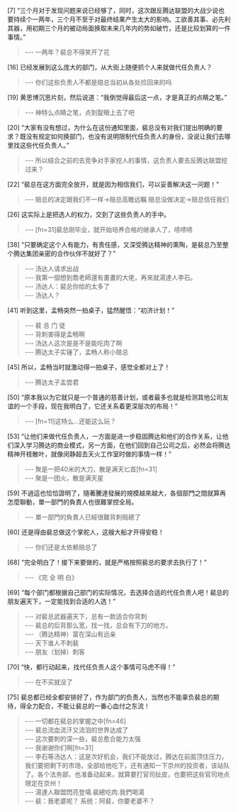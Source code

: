 
[7] “三个月对于发现问题来说已经够了，同时，这次跟反腾达联盟的大战少说也要持续个一两年，三个月不至于对最终结果产生太大的影响。工欲善其事、必先利其器，用初期三个月的被动局面换取未来几年内的势如破竹，还是比较划算的一件事情。”
>--- 一两年？裴总不得笑开了花<br>

[16] 已经发展到这么庞大的部门，从大街上随便抓个人来就做代任负责人？
>--- 你们这些负责人不都是赔总当初从各处捡回来的吗<br>

[19] 黄思博沉思片刻，然后说道：“我倒觉得最后这一点，才是真正的点睛之笔。”
>--- 神特么点睛之笔，点到腚眼上去了吧<br>

[20] “大家有没有想过，为什么在这份通知里面，裴总没有对我们提出明确的要求？既没有规定如何换部门，也没有说明限制代任负责人的身份，没说让我们去哪里找这些代任负责人。”
>--- 所以结合之前的去竞争对手家挖人的事情，这负责人要去反腾达联盟挖过来？<br>

[22] “裴总在这方面完全放开，就是因为相信我们，可以妥善解决这一问题！”
>--- 赔总的决定跟我们不一样→赔总高瞻远瞩
赔总没做决定→赔总信任我们<br>

[26] 这实际上是把选人的权力，交到了这些负责人的手中。
>--- [fn=31]裴总刚毕业，就开始培养合格的继承人了，啧啧啧<br>

[38] “只要确定这个人有能力，有责任感，又深受腾达精神的熏陶，是裴总乃至整个腾达集团亲密的合作伙伴不就好了？”
>--- 汤达人请求出战<br>
>--- 我第一個想到喬老師還有畫畫的大佬，再來就湯達人李石。<br>
>--- 汤达人：裴总你给的太多了<br>
>--- 汤达人？<br>

[41] 听到这里，孟畅突然一拍桌子，猛然醒悟：“初济计划！”
>--- 裴 总 门 徒<br>
>--- 背刺害得是孟畅啊<br>
>--- 汤达人这次是是不是能吃肉了啊<br>
>--- 腾达太子实锤了，孟畅人称小赔总<br>

[45] 所以，孟畅当时就激动得一拍桌子，感觉全都对上了！
>--- 腾达太子孟尝君<br>

[50] “原本我以为它就只是一个普通的慈善计划，或者最多也就是检测其他公司友谊的一个手段，现在我明白了，它还关系着更深层次的布局！”
>--- [fn=11]这特么…还能这么玩？<br>

[53] “让他们来做代任负责人，一方面是进一步稳固腾达和他们的合作关系，让他们深入学习腾达的商业模式，另一方面，在他们回到自己公司之后，必然会将腾达精神开枝散叶，就像闵静超去天火工作室时做的事情一样！”
>--- 聚是一把40米的大刀，散是满天匕首[fn=31]<br>
>--- 聚是一团火，散是满天星<br>

[59] 不過這也恰恰證明了，隨著騰達發展的規模越來越大，各個部門之間就算再怎麼聯動，單一部門的負責人也很難掌控全局。
>--- 單一部門的負責人已經很難背刺賠總了<br>

[60] 还是得由裴总做这个掌舵人，这艘大船才开得安稳！
>--- 你们还是太依赖赔总了<br>

[68] “完全明白了！接下来要做的，就是严格按照裴总的要求去执行了！”
>--- 《完 全 明 白》<br>

[69] “每个部门都根据自己部门的实际情况，去选择合适的代任负责人吧！裴总的朋友遍天下，一定能找到合适的人选！”
>--- 对裴总武器遍天下，总有一款适合你背刺<br>
>--- 裴总的后背那么宽，找一找，总会有下刀的地方。<br>
>--- （腾达精神）富在深山有远亲<br>
>--- 天下谁人不刺裴<br>
>--- 朋友（划掉）刺客<br>

[70] “快，都行动起来，找代任负责人这个事情可马虎不得！”
>--- 在不买就没了<br>

[75] 裴总都已经全都安排好了，作为部门的负责人，当然也不能辜负裴总的期待，得全力配合，不能让裴总的一番心血付之东流！
>--- 一切都在裴总的掌握之中[fn=46]<br>
>--- 裴总流血流汗又流泪的世界达成了<br>
>--- 这次要刺的深一些，裴总愈合能力太强<br>
>--- 我谢谢你们啊[fn=31]<br>
>--- 李石等汤达人：这是次好机会，我们不能放过，腾达在前面顶住压力，我们要把剩下的市场，全部给他吃下，还有通知一下京州的投资者，该站队了。各个法务部，也准备动起来，就算要打官司扯皮，也要把这些官司地点限定在京州！<br>
>--- 湯達人聯盟閃亮登場.裴總吃肉.我們喝湯<br>
>--- 裴：我老婆呢？
系统：阿裴，你要老婆不？<br>
